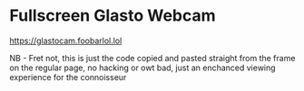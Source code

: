 # Fullscreen Glasto Webcam

https://glastocam.foobarlol.lol

NB - Fret not, this is just the code copied and pasted straight from the frame on the regular page, no hacking or owt bad, just an enchanced viewing experience for the connoisseur
